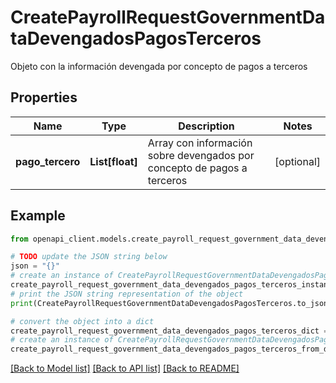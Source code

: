 # CreatePayrollRequestGovernmentDataDevengadosPagosTerceros

Objeto con la información devengada por concepto de pagos a terceros

## Properties

Name | Type | Description | Notes
------------ | ------------- | ------------- | -------------
**pago_tercero** | **List[float]** | Array con información sobre devengados por concepto de pagos a terceros | [optional] 

## Example

```python
from openapi_client.models.create_payroll_request_government_data_devengados_pagos_terceros import CreatePayrollRequestGovernmentDataDevengadosPagosTerceros

# TODO update the JSON string below
json = "{}"
# create an instance of CreatePayrollRequestGovernmentDataDevengadosPagosTerceros from a JSON string
create_payroll_request_government_data_devengados_pagos_terceros_instance = CreatePayrollRequestGovernmentDataDevengadosPagosTerceros.from_json(json)
# print the JSON string representation of the object
print(CreatePayrollRequestGovernmentDataDevengadosPagosTerceros.to_json())

# convert the object into a dict
create_payroll_request_government_data_devengados_pagos_terceros_dict = create_payroll_request_government_data_devengados_pagos_terceros_instance.to_dict()
# create an instance of CreatePayrollRequestGovernmentDataDevengadosPagosTerceros from a dict
create_payroll_request_government_data_devengados_pagos_terceros_from_dict = CreatePayrollRequestGovernmentDataDevengadosPagosTerceros.from_dict(create_payroll_request_government_data_devengados_pagos_terceros_dict)
```
[[Back to Model list]](../README.md#documentation-for-models) [[Back to API list]](../README.md#documentation-for-api-endpoints) [[Back to README]](../README.md)


